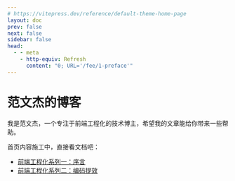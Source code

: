 ```yaml
---
# https://vitepress.dev/reference/default-theme-home-page
layout: doc
prev: false
next: false
sidebar: false
head:
  - - meta
    - http-equiv: Refresh
      content: "0; URL='/fee/1-preface'"
---
```


# 范文杰的博客

我是范文杰，一个专注于前端工程化的技术博主，希望我的文章能给你带来一些帮助。

首页内容施工中，直接看文档吧：

- [前端工程化系列一：序言](/fee/1-preface/)
- [前端工程化系列二：编码提效](fee/2-improve-coding-efficiency/)
